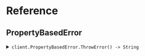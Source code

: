 # Reference
## PropertyBasedError
<details><summary><code>client.PropertyBasedError.ThrowError() -> String</code></summary>
<dl>
<dd>

#### 📝 Description

<dl>
<dd>

<dl>
<dd>

GET request that always throws an error
</dd>
</dl>
</dd>
</dl>

#### 🔌 Usage

<dl>
<dd>

<dl>
<dd>

```ruby
client.property_based_error.throw_error();
```
</dd>
</dl>
</dd>
</dl>


</dd>
</dl>
</details>
